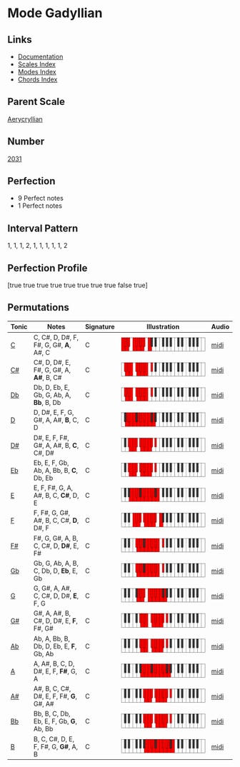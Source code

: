 # Mode Gadyllian

## Links

- [Documentation](index.md)
- [Scales Index](Scales.md)
- [Modes Index](Modes.md)
- [Chords Index](Chords.md)

## Parent Scale

[Aerycryllian](ScaleAerycryllian.md)

## Number

[2031](https://ianring.com/musictheory/scales/2031)

## Perfection

- 9 Perfect notes
- 1 Perfect notes

## Interval Pattern

1, 1, 1, 2, 1, 1, 1, 1, 1, 2

## Perfection Profile

[true true true true true true true true false true]

## Permutations

| Tonic | Notes | Signature | Illustration | Audio |
|-------|-------|-----------|--------------|-------|
| [C](ModeCNaturalGadyllian.md) | C, C#, D, D#, F, F#, G, G#, **A**, A#, C | C | ![CNaturalGadyllian](ModeCNaturalGadyllian.png) | [midi](https://github.com/edipermadi/music/blob/main/docs/ModeCNaturalGadyllian.mid?raw=true) |
| [C#](ModeCSharpGadyllian.md) | C#, D, D#, E, F#, G, G#, A, **A#**, B, C# | C | ![CSharpGadyllian](ModeCSharpGadyllian.png) | [midi](https://github.com/edipermadi/music/blob/main/docs/ModeCSharpGadyllian.mid?raw=true) |
| [Db](ModeDFlatGadyllian.md) | Db, D, Eb, E, Gb, G, Ab, A, **Bb**, B, Db | C | ![DFlatGadyllian](ModeDFlatGadyllian.png) | [midi](https://github.com/edipermadi/music/blob/main/docs/ModeDFlatGadyllian.mid?raw=true) |
| [D](ModeDNaturalGadyllian.md) | D, D#, E, F, G, G#, A, A#, **B**, C, D | C | ![DNaturalGadyllian](ModeDNaturalGadyllian.png) | [midi](https://github.com/edipermadi/music/blob/main/docs/ModeDNaturalGadyllian.mid?raw=true) |
| [D#](ModeDSharpGadyllian.md) | D#, E, F, F#, G#, A, A#, B, **C**, C#, D# | C | ![DSharpGadyllian](ModeDSharpGadyllian.png) | [midi](https://github.com/edipermadi/music/blob/main/docs/ModeDSharpGadyllian.mid?raw=true) |
| [Eb](ModeEFlatGadyllian.md) | Eb, E, F, Gb, Ab, A, Bb, B, **C**, Db, Eb | C | ![EFlatGadyllian](ModeEFlatGadyllian.png) | [midi](https://github.com/edipermadi/music/blob/main/docs/ModeEFlatGadyllian.mid?raw=true) |
| [E](ModeENaturalGadyllian.md) | E, F, F#, G, A, A#, B, C, **C#**, D, E | C | ![ENaturalGadyllian](ModeENaturalGadyllian.png) | [midi](https://github.com/edipermadi/music/blob/main/docs/ModeENaturalGadyllian.mid?raw=true) |
| [F](ModeFNaturalGadyllian.md) | F, F#, G, G#, A#, B, C, C#, **D**, D#, F | C | ![FNaturalGadyllian](ModeFNaturalGadyllian.png) | [midi](https://github.com/edipermadi/music/blob/main/docs/ModeFNaturalGadyllian.mid?raw=true) |
| [F#](ModeFSharpGadyllian.md) | F#, G, G#, A, B, C, C#, D, **D#**, E, F# | C | ![FSharpGadyllian](ModeFSharpGadyllian.png) | [midi](https://github.com/edipermadi/music/blob/main/docs/ModeFSharpGadyllian.mid?raw=true) |
| [Gb](ModeGFlatGadyllian.md) | Gb, G, Ab, A, B, C, Db, D, **Eb**, E, Gb | C | ![GFlatGadyllian](ModeGFlatGadyllian.png) | [midi](https://github.com/edipermadi/music/blob/main/docs/ModeGFlatGadyllian.mid?raw=true) |
| [G](ModeGNaturalGadyllian.md) | G, G#, A, A#, C, C#, D, D#, **E**, F, G | C | ![GNaturalGadyllian](ModeGNaturalGadyllian.png) | [midi](https://github.com/edipermadi/music/blob/main/docs/ModeGNaturalGadyllian.mid?raw=true) |
| [G#](ModeGSharpGadyllian.md) | G#, A, A#, B, C#, D, D#, E, **F**, F#, G# | C | ![GSharpGadyllian](ModeGSharpGadyllian.png) | [midi](https://github.com/edipermadi/music/blob/main/docs/ModeGSharpGadyllian.mid?raw=true) |
| [Ab](ModeAFlatGadyllian.md) | Ab, A, Bb, B, Db, D, Eb, E, **F**, Gb, Ab | C | ![AFlatGadyllian](ModeAFlatGadyllian.png) | [midi](https://github.com/edipermadi/music/blob/main/docs/ModeAFlatGadyllian.mid?raw=true) |
| [A](ModeANaturalGadyllian.md) | A, A#, B, C, D, D#, E, F, **F#**, G, A | C | ![ANaturalGadyllian](ModeANaturalGadyllian.png) | [midi](https://github.com/edipermadi/music/blob/main/docs/ModeANaturalGadyllian.mid?raw=true) |
| [A#](ModeASharpGadyllian.md) | A#, B, C, C#, D#, E, F, F#, **G**, G#, A# | C | ![ASharpGadyllian](ModeASharpGadyllian.png) | [midi](https://github.com/edipermadi/music/blob/main/docs/ModeASharpGadyllian.mid?raw=true) |
| [Bb](ModeBFlatGadyllian.md) | Bb, B, C, Db, Eb, E, F, Gb, **G**, Ab, Bb | C | ![BFlatGadyllian](ModeBFlatGadyllian.png) | [midi](https://github.com/edipermadi/music/blob/main/docs/ModeBFlatGadyllian.mid?raw=true) |
| [B](ModeBNaturalGadyllian.md) | B, C, C#, D, E, F, F#, G, **G#**, A, B | C | ![BNaturalGadyllian](ModeBNaturalGadyllian.png) | [midi](https://github.com/edipermadi/music/blob/main/docs/ModeBNaturalGadyllian.mid?raw=true) |
